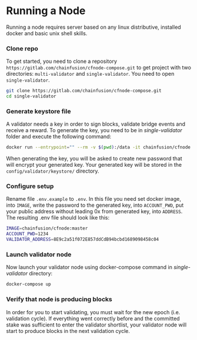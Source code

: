 # Running a Node

Running a node requires server based on any linux distributive, installed docker and basic unix shell skills.

### Clone repo

To get started, you need to clone a repository `https://gitlab.com/chainfusion/cfnode-compose.git` to get project with two directories: `multi-validator` and `single-validator`. You need to open `single-validator`.

```bash
git clone https://gitlab.com/chainfusion/cfnode-compose.git
cd single-validator
```

### Generate keystore file

A validator needs a key in order to sign blocks, validate bridge events and receive a reward. To generate the key, you need to be in _single-validator_ folder and execute the following command:

```bash
docker run --entrypoint="" --rm -v $(pwd):/data -it chainfusion/cfnode:master geth account new --datadir=/data/config/validator
```

When generating the key, you will be asked to create new password that will encrypt your generated key. Your generated key will be stored in the `config/validator/keystore/` directory.

### Configure setup

Rename file `.env.example` to `.env`. In this file you need set docker image, into `IMAGE`, write the password to the generated key, into `ACCOUNT_PWD`, put your public address without leading 0x from generated key, into `ADDRESS`. The resulting .env file should look like this:

```bash
IMAGE=chainfusion/cfnode:master
ACCOUNT_PWD=1234
VALIDATOR_ADDRESS=8E9c2a51f072E857ddCdB94bcbd1689098458c04
```

### Launch validator node

Now launch your validator node using docker-compose command in _single-validator_ directory:

```bash
docker-compose up
```

### Verify that node is producing blocks

In order for you to start validating, you must wait for the new epoch (i.e. validation cycle). If everything went correctly before and the committed stake was sufficient to enter the validator shortlist, your validator node will start to produce blocks in the next validation cycle.
